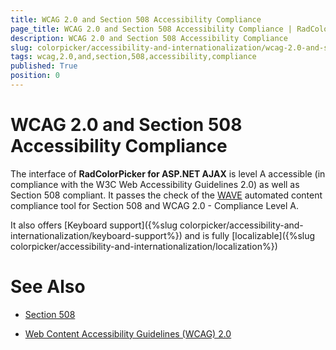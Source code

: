 ```yaml
---
title: WCAG 2.0 and Section 508 Accessibility Compliance
page_title: WCAG 2.0 and Section 508 Accessibility Compliance | RadColorPicker for ASP.NET AJAX Documentation
description: WCAG 2.0 and Section 508 Accessibility Compliance
slug: colorpicker/accessibility-and-internationalization/wcag-2.0-and-section-508-accessibility-compliance
tags: wcag,2.0,and,section,508,accessibility,compliance
published: True
position: 0
---
```


# WCAG 2.0 and Section 508 Accessibility Compliance




The interface of **RadColorPicker for ASP.NET AJAX** is level A accessible (in compliance with the W3C Web Accessibility Guidelines 2.0) as well as Section 508 compliant. It passes the check of the [WAVE](http://wave.webaim.org/) automated content compliance tool for Section 508 and WCAG 2.0 - Compliance Level A.

It also offers [Keyboard support]({%slug colorpicker/accessibility-and-internationalization/keyboard-support%}) and is fully [localizable]({%slug colorpicker/accessibility-and-internationalization/localization%})

# See Also

 * [Section 508](http://www.section508.gov/)

 * [Web Content Accessibility Guidelines (WCAG) 2.0](https://www.w3.org/TR/WCAG/)
